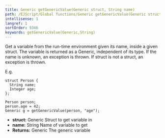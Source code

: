 ```yaml
---
title: Generic getGenericValue(Generic struct, String name)
path: /EJScript/Global functions/Generic getGenericValue(Generic struct, String name)
intellisense: 1
langref: 1
sortOrder: 9346
keywords: getGenericValue(Generic,String)
---
```



Get a variable from the run-time environment given its name, inside a given struct. The variable is returned as a Generic, independent of its type. If the name is unknown, an exception is thrown. If struct is not a struct, an exception is thrown.


E.g.

    struct Person {
      String name;
      Integer age;
    };
    
    Person person;
    person.age = 42;
    Generic g = getGenericValue(person, "age");
    



* **struct:** Generic Struct to get variable in
* **name:** String Name of variable to get
* **Returns:** Generic The generic variable


